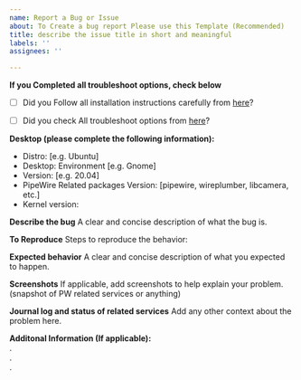 ```yaml
---
name: Report a Bug or Issue
about: To Create a bug report Please use this Template (Recommended)
title: describe the issue title in short and meaningful
labels: ''
assignees: ''

---
```


**If you Completed all troubleshoot options, check below**     
- [ ]  Did you Follow all installation instructions carefully from [here](../wiki/#1-ppa-configuration)?
- [ ]  Did you check All troubleshoot options from [here](../wiki/Troubleshooting)?


**Desktop (please complete the following information):**
 - Distro: [e.g. Ubuntu]
 - Desktop: Environment [e.g. Gnome]
 - Version: [e.g. 20.04]
 - PipeWire Related packages Version: [pipewire, wireplumber, libcamera, etc.] 
 - Kernel version: 


**Describe the bug**
A clear and concise description of what the bug is.

**To Reproduce**
Steps to reproduce the behavior:


**Expected behavior**
A clear and concise description of what you expected to happen.

**Screenshots**
If applicable, add screenshots to help explain your problem.
(snapshot of PW related services or anything)



**Journal log and status of related services**
Add any other context about the problem here.


**Additonal Information (If applicable):**                                          
.                                          
.                                          
.                                                                          
